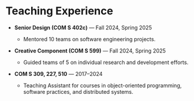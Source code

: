 # Teaching Experience

- **Senior Design (COM S 402c)** — Fall 2024, Spring 2025
  - Mentored 10 teams on software engineering projects.

- **Creative Component (COM S 599)** — Fall 2024, Spring 2025
  - Guided teams of 5 on individual research and development efforts.

- **COM S 309, 227, 510** — 2017–2024
  - Teaching Assistant for courses in object-oriented programming, software practices, and distributed systems.
